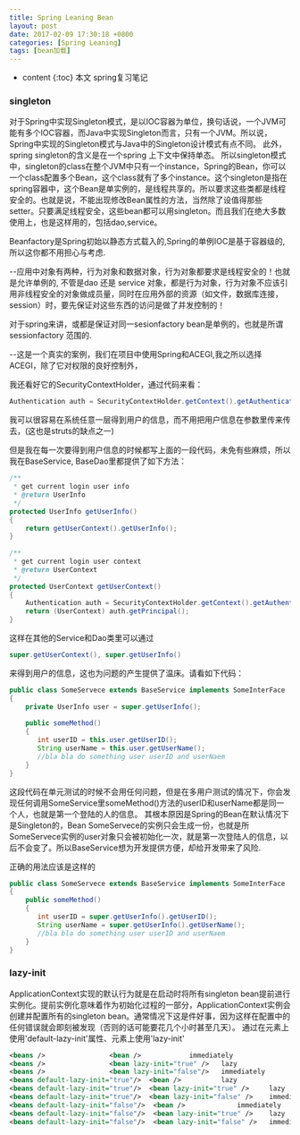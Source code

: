 ```yaml
---
title: Spring Leaning Bean
layout: post
date: 2017-02-09 17:30:18 +0800
categories: [Spring Leaning]
tags: [bean加载]
---
```

* content
{:toc}
本文 spring复习笔记


### singleton

对于Spring中实现Singleton模式，是以IOC容器为单位，换句话说，一个JVM可能有多个IOC容器，而Java中实现Singleton而言，只有一个JVM。所以说，Spring中实现的Singleton模式与Java中的Singleton设计模式有点不同。 
此外，spring singleton的含义是在一个spring 上下文中保持单态。 
所以singleton模式中，singleton的class在整个JVM中只有一个instance，Spring的Bean，你可以一个class配置多个Bean，这个class就有了多个instance。这个singleton是指在spring容器中，这个Bean是单实例的，是线程共享的。所以要求这些类都是线程安全的。也就是说，不能出现修改Bean属性的方法，当然除了设值得那些setter。只要满足线程安全，这些bean都可以用singleton。而且我们在绝大多数使用上，也是这样用的，包括dao,service。 

Beanfactory是Spring初始以静态方式载入的,Spring的单例IOC是基于容器级的,所以这你都不用担心与考虑. 

--应用中对象有两种，行为对象和数据对象，行为对象都要求是线程安全的！也就是允许单例的, 不管是dao 还是 service 对象，都是行为对象，行为对象不应该引用非线程安全的对象做成员量，同时在应用外部的资源（如文件，数据库连接，session）时，要先保证对这些东西的访问是做了并发控制的！ 

对于spring来讲，<bean scope="singleton"/>或<bean singleton="true"/>都是保证对同一sesionfactory bean是单例的，也就是所谓 sessionfactory 范围的. 

--这是一个真实的案例，我们在项目中使用Spring和ACEGI,我之所以选择ACEGI，除了它对权限的良好控制外， 

我还看好它的SecurityContextHolder，通过代码来看： 

``` java
Authentication auth = SecurityContextHolder.getContext().getAuthentication();
```

我可以很容易在系统任意一层得到用户的信息，而不用把用户信息在参数里传来传去，(这也是struts的缺点之一) 

但是我在每一次要得到用户信息的时候都写上面的一段代码，未免有些麻烦，所以我在BaseService, BaseDao里都提供了如下方法： 

``` java
/**   
 * get current login user info   
 * @return UserInfo   
 */    
protected UserInfo getUserInfo()     
{     
    return getUserContext().getUserInfo();     
}     
    
/**   
 * get current login user context   
 * @return UserContext   
 */    
protected UserContext getUserContext()     
{     
    Authentication auth = SecurityContextHolder.getContext().getAuthentication();     
    return (UserContext) auth.getPrincipal();     
}     
```


这样在其他的Service和Dao类里可以通过 

``` java
super.getUserContext(), super.getUserInfo()     
```

来得到用户的信息，这也为问题的产生提供了温床。请看如下代码： 

``` java
public class SomeServece extends BaseService implements SomeInterFace       
{     
    private UserInfo user = super.getUserInfo();     
         
    public someMethod()     
    {     
       int userID = this.user.getUserID();     
       String userName = this.user.getUserName();     
       //bla bla do something user userID and userNaem     
    }     
}         
```

这段代码在单元测试的时候不会用任何问题，但是在多用户测试的情况下，你会发现任何调用SomeService里someMethod()方法的userID和userName都是同一个人，也就是第一个登陆的人的信息。 
其根本原因是Spring的Bean在默认情况下是Singleton的，Bean SomeServece的实例只会生成一份，也就是所SomeServece实例的user对象只会被初始化一次，就是第一次登陆人的信息，以后不会变了。所以BaseService想为开发提供方便，却给开发带来了风险. 

正确的用法应该是这样的 
``` java
public class SomeServece extends BaseService implements SomeInterFace       
{        
    public someMethod()     
    {     
       int userID = super.getUserInfo().getUserID();     
       String userName = super.getUserInfo().getUserName();     
       //bla bla do something user userID and userNaem     
    }  
}  
```

### lazy-init

ApplicationContext实现的默认行为就是在启动时将所有singleton bean提前进行实例化。提前实例化意味着作为初始化过程的一部分，ApplicationContext实例会创建并配置所有的singleton bean。通常情况下这是件好事，因为这样在配置中的任何错误就会即刻被发现（否则的话可能要花几个小时甚至几天）。
通过在<beans/>元素上使用'default-lazy-init'属性、<bean />元素上使用'lazy-init'
``` xml
<beans />                <bean />            immediately  
<beans />                <bean lazy-init="true" />   lazy      
<beans />                <bean lazy-init="false"/>   immediately           
<beans default-lazy-init="true"/>  <bean />          lazy  
<beans default-lazy-init="true"/>  <bean lazy-init="true" />     lazy  
<beans default-lazy-init="true"/>  <bean lazy-init="false" />    immediately  
<beans default-lazy-init="false"/>  <bean />             immediately  
<beans default-lazy-init="false"/>  <bean lazy-init="true" />    lazy  
<beans default-lazy-init="false"/>  <bean lazy-init="false" />   immediately  
```
